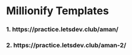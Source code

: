 # Millionify Templates

<h3>1. <span>https://practice.letsdev.club/aman/</span></h3>
<h3>2. <span>https://practice.letsdev.club/aman-2/</span></h3>

